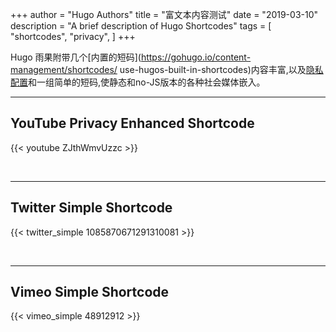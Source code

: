+++
author = "Hugo Authors"
title = "富文本内容测试"
date = "2019-03-10"
description = "A brief description of Hugo Shortcodes"
tags = [
    "shortcodes",
    "privacy",
]
+++

Hugo 雨果附带几个[内置的短码](https://gohugo.io/content-management/shortcodes/ use-hugos-built-in-shortcodes)内容丰富,以及[隐私配置](https://gohugo.io/about/hugo-and-gdpr/)和一组简单的短码,使静态和no-JS版本的各种社会媒体嵌入。
<!--more-->
---

## YouTube Privacy Enhanced Shortcode

{{< youtube ZJthWmvUzzc >}}

<br>

---

## Twitter Simple Shortcode

{{< twitter_simple 1085870671291310081 >}}

<br>

---

## Vimeo Simple Shortcode

{{< vimeo_simple 48912912 >}}

